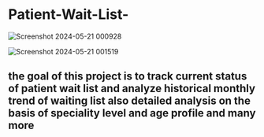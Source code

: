 # Patient-Wait-List-
![Screenshot 2024-05-21 000928](https://github.com/Manish7272/Patient-Wait-List-Dashboard/assets/71213166/5e1e0f00-873e-42ed-8d26-3ffb58e2648c)


![Screenshot 2024-05-21 001519](https://github.com/Manish7272/Patient-Wait-List-Dashboard/assets/71213166/b6b29d9a-805b-4ec6-bfce-95bc131e97b4)


##	the goal of this project is to track current status of patient wait list and analyze historical monthly trend of waiting list also detailed analysis on the basis of speciality level and age profile and many more 
